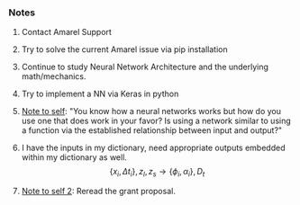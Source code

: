 ### Notes
1. Contact Amarel Support
2. Try to solve the current Amarel issue via pip installation 
3. Continue to study Neural Network Architecture and the underlying math/mechanics.
4. Try to implement a NN via Keras in python
5. <u>Note to self</u>: "You know how a neural networks works but how do you use one that does work in your favor? Is using a network similar to using a function via the established relationship between input and output?"
6. I have the inputs in my dictionary, need appropriate outputs embedded within my dictionary as well.
	$$
	\left\{x_{i}, \Delta t_i\right\}, z_{l}, z_{s} \rightarrow \left\{\phi_{i}, \alpha_{i}\right\}, D_t 
	$$

7. <u>Note to self 2</u>: Reread the grant proposal.